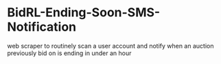 # BidRL-Ending-Soon-SMS-Notification

web scraper to routinely scan a user account and notify when an auction previously bid on is ending in under an hour
